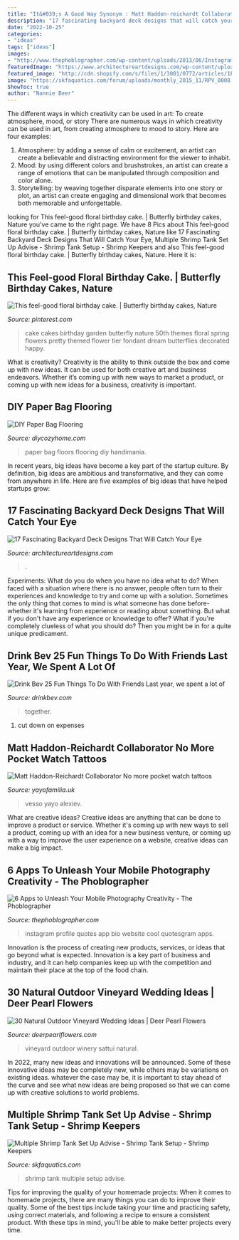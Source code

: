 ```yaml
---
title: "It&#039;s A Good Way Synonym : Matt Haddon-reichardt Collaborator No More Pocket Watch Tattoos"
description: "17 fascinating backyard deck designs that will catch your eye"
date: "2022-10-25"
categories:
- "ideas"
tags: ["ideas"]
images:
- "http://www.thephoblographer.com/wp-content/uploads/2013/06/Instagram.jpg"
featuredImage: "https://www.architectureartdesigns.com/wp-content/uploads/2016/06/4-9.jpg"
featured_image: "http://cdn.shopify.com/s/files/1/3001/0772/articles/1F1A7019FINALedit_190f7ac9-4422-417e-82f7-45e2dd8a3265_1200x1200.jpg?v=1626516401"
image: "https://skfaquatics.com/forum/uploads/monthly_2015_11/RPV_0008.jpg.780c32e59a1d583e175a584b0b812067.jpg"
ShowToc: true
author: "Nannie Beer"
---
```



The different ways in which creativity can be used in art: To create atmosphere, mood, or story
There are numerous ways in which creativity can be used in art, from creating atmosphere to mood to story. Here are four examples:
1. Atmosphere: by adding a sense of calm or excitement, an artist can create a believable and distracting environment for the viewer to inhabit.
2. Mood: by using different colors and brushstrokes, an artist can create a range of emotions that can be manipulated through composition and color alone.
3. Storytelling: by weaving together disparate elements into one story or plot, an artist can create engaging and dimensional work that becomes both memorable and unforgettable.

	

		
looking for This feel-good floral birthday cake. | Butterfly birthday cakes, Nature you've came to the right page. We have 8 Pics about This feel-good floral birthday cake. | Butterfly birthday cakes, Nature like 17 Fascinating Backyard Deck Designs That Will Catch Your Eye, Multiple Shrimp Tank Set Up Advise - Shrimp Tank Setup - Shrimp Keepers and also This feel-good floral birthday cake. | Butterfly birthday cakes, Nature. Here it is:
		
    
## This Feel-good Floral Birthday Cake. | Butterfly Birthday Cakes, Nature

<img loading=lazy src="https://i.pinimg.com/736x/35/26/39/3526394bdbeccb1cc6154d2bf8a798b7--nature-cake-celebration-cakes.jpg" onerror="this.onerror=null;this.src='https://tse2.mm.bing.net/th?id=OIP.YMafxn4gQV3lgodia0HJngHaLH&amp;pid=15.1';" alt="This feel-good floral birthday cake. | Butterfly birthday cakes, Nature">

_Source: pinterest.com_

>cake cakes birthday garden butterfly nature 50th themes floral spring flowers pretty themed flower tier fondant dream butterflies decorated happy. 

	

What is creativity?
Creativity is the ability to think outside the box and come up with new ideas. It can be used for both creative art and business endeavors. Whether it’s coming up with new ways to market a product, or coming up with new ideas for a business, creativity is important.

    
## DIY Paper Bag Flooring

<img loading=lazy src="https://diycozyhome.com/wp-content/uploads/2014/02/paperfl1.jpg" onerror="this.onerror=null;this.src='https://tse4.mm.bing.net/th?id=OIP.IXI2iUaJD9CKURXLavv8NwHaD2&amp;pid=15.1';" alt="DIY Paper Bag Flooring">

_Source: diycozyhome.com_

>paper bag floors flooring diy handimania. 

	

In recent years, big ideas have become a key part of the startup culture. By definition, big ideas are ambitious and transformative, and they can come from anywhere in life. Here are five examples of big ideas that have helped startups grow: 

    
## 17 Fascinating Backyard Deck Designs That Will Catch Your Eye

<img loading=lazy src="https://www.architectureartdesigns.com/wp-content/uploads/2016/06/4-9.jpg" onerror="this.onerror=null;this.src='https://tse3.mm.bing.net/th?id=OIP.ul_hA1RYuc-EXhLZQ6JY2QHaFj&amp;pid=15.1';" alt="17 Fascinating Backyard Deck Designs That Will Catch Your Eye">

_Source: architectureartdesigns.com_

>. 

	

Experiments: What do you do when you have no idea what to do?
When faced with a situation where there is no answer, people often turn to their experiences and knowledge to try and come up with a solution. Sometimes the only thing that comes to mind is what someone has done before- whether it's learning from experience or reading about something. But what if you don't have any experience or knowledge to offer? What if you're completely clueless of what you should do? Then you might be in for a quite unique predicament.

    
## Drink Bev 25 Fun Things To Do With Friends Last Year, We Spent A Lot Of

<img loading=lazy src="http://cdn.shopify.com/s/files/1/3001/0772/articles/1F1A7019FINALedit_190f7ac9-4422-417e-82f7-45e2dd8a3265_1200x1200.jpg?v=1626516401" onerror="this.onerror=null;this.src='https://tse2.mm.bing.net/th?id=OIP.BAhlWcRvw4Nd1nGRJGeAzQHaE8&amp;pid=15.1';" alt="Drink Bev 25 Fun Things To Do With Friends Last year, we spent a lot of">

_Source: drinkbev.com_

>together. 

	

1. cut down on expenses

    
## Matt Haddon-Reichardt Collaborator No More Pocket Watch Tattoos

<img loading=lazy src="https://cdn.shopify.com/s/files/1/2156/7915/articles/72359347_10157461793772980_389072720748347392_n_1200x1200_crop_center.jpg?v=1573821405" onerror="this.onerror=null;this.src='https://tse4.mm.bing.net/th?id=OIP.Pdk_1fcaJ_Y6xpyb8Xi0QgHaJr&amp;pid=15.1';" alt="Matt Haddon-Reichardt Collaborator No more pocket watch tattoos">

_Source: yayofamilia.uk_

>vesso yayo alexiev. 

	

What are creative ideas?
Creative ideas are anything that can be done to improve a product or service. Whether it's coming up with new ways to sell a product, coming up with an idea for a new business venture, or coming up with a way to improve the user experience on a website, creative ideas can make a big impact.

    
## 6 Apps To Unleash Your Mobile Photography Creativity - The Phoblographer

<img loading=lazy src="http://www.thephoblographer.com/wp-content/uploads/2013/06/Instagram.jpg" onerror="this.onerror=null;this.src='https://tse2.mm.bing.net/th?id=OIP.T93dOSHd5HIXFkDBUEPk6gAAAA&amp;pid=15.1';" alt="6 Apps to Unleash Your Mobile Photography Creativity - The Phoblographer">

_Source: thephoblographer.com_

>instagram profile quotes app bio website cool quotesgram apps. 

	

Innovation is the process of creating new products, services, or ideas that go beyond what is expected. Innovation is a key part of business and industry, and it can help companies keep up with the competition and maintain their place at the top of the food chain.

    
## 30 Natural Outdoor Vineyard Wedding Ideas | Deer Pearl Flowers

<img loading=lazy src="http://www.deerpearlflowers.com/wp-content/uploads/2017/02/V-Sattui-Winer-Wedding-Venue.jpg" onerror="this.onerror=null;this.src='https://tse3.mm.bing.net/th?id=OIP.4106aEMPl_mTAd0fgz5HzgHaLH&amp;pid=15.1';" alt="30 Natural Outdoor Vineyard Wedding Ideas | Deer Pearl Flowers">

_Source: deerpearlflowers.com_

>vineyard outdoor winery sattui natural. 

	

In 2022, many new ideas and innovations will be announced. Some of these innovative ideas may be completely new, while others may be variations on existing ideas. whatever the case may be, it is important to stay ahead of the curve and see what new ideas are being proposed so that we can come up with creative solutions to world problems.

    
## Multiple Shrimp Tank Set Up Advise - Shrimp Tank Setup - Shrimp Keepers

<img loading=lazy src="https://skfaquatics.com/forum/uploads/monthly_2015_11/RPV_0008.jpg.780c32e59a1d583e175a584b0b812067.jpg" onerror="this.onerror=null;this.src='https://tse4.mm.bing.net/th?id=OIP.ucon1ePXoVVtvN0XeE4r5AHaE9&amp;pid=15.1';" alt="Multiple Shrimp Tank Set Up Advise - Shrimp Tank Setup - Shrimp Keepers">

_Source: skfaquatics.com_

>shrimp tank multiple setup advise. 

	

Tips for improving the quality of your homemade projects:
When it comes to homemade projects, there are many things you can do to improve their quality. Some of the best tips include taking your time and practicing safety, using correct materials, and following a recipe to ensure a consistent product. With these tips in mind, you'll be able to make better projects every time.

